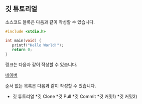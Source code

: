 ## 깃 튜토리얼

소스코드 블록은 다음과 같이 작성할 수 있습니다.

```c
#include <stdio.h>

int main(void) {
   printf("Hello World!");
   return 0;
}
```

링크는 다음과 같이 작성할 수 있습니다.

[네이버](https://naver.com)

순서 없는 목록은 다음과 같이 작성할 수 있습니다.

* 깃 튜토리얼
  *깃 Clone
  *깃 Pull
  *깃 Commit
    *깃 커밋1)
    *깃 커밋2)
